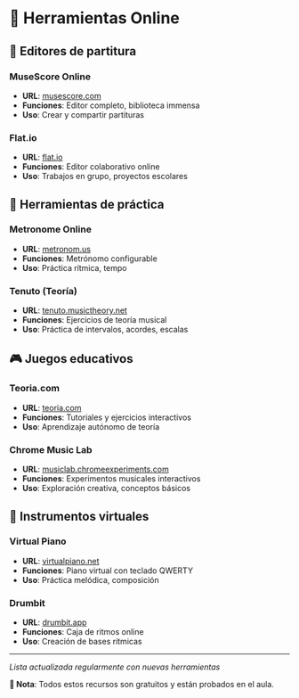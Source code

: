 # 🔗 Herramientas Online

## 🎼 Editores de partitura

### MuseScore Online
- **URL**: [musescore.com](https://musescore.com)
- **Funciones**: Editor completo, biblioteca immensa
- **Uso**: Crear y compartir partituras

### Flat.io
- **URL**: [flat.io](https://flat.io)
- **Funciones**: Editor colaborativo online
- **Uso**: Trabajos en grupo, proyectos escolares

## 🎵 Herramientas de práctica

### Metronome Online
- **URL**: [metronom.us](https://metronom.us)
- **Funciones**: Metrónomo configurable
- **Uso**: Práctica rítmica, tempo

### Tenuto (Teoría)
- **URL**: [tenuto.musictheory.net](https://tenuto.musictheory.net)
- **Funciones**: Ejercicios de teoría musical
- **Uso**: Práctica de intervalos, acordes, escalas

## 🎮 Juegos educativos

### Teoria.com
- **URL**: [teoria.com](https://teoria.com)
- **Funciones**: Tutoriales y ejercicios interactivos
- **Uso**: Aprendizaje autónomo de teoría

### Chrome Music Lab
- **URL**: [musiclab.chromeexperiments.com](https://musiclab.chromeexperiments.com)
- **Funciones**: Experimentos musicales interactivos
- **Uso**: Exploración creativa, conceptos básicos

## 🎹 Instrumentos virtuales

### Virtual Piano
- **URL**: [virtualpiano.net](https://virtualpiano.net)
- **Funciones**: Piano virtual con teclado QWERTY
- **Uso**: Práctica melódica, composición

### Drumbit
- **URL**: [drumbit.app](https://drumbit.app)
- **Funciones**: Caja de ritmos online
- **Uso**: Creación de bases rítmicas

---
*Lista actualizada regularmente con nuevas herramientas*

**📝 Nota**: Todos estos recursos son gratuitos y están probados en el aula.